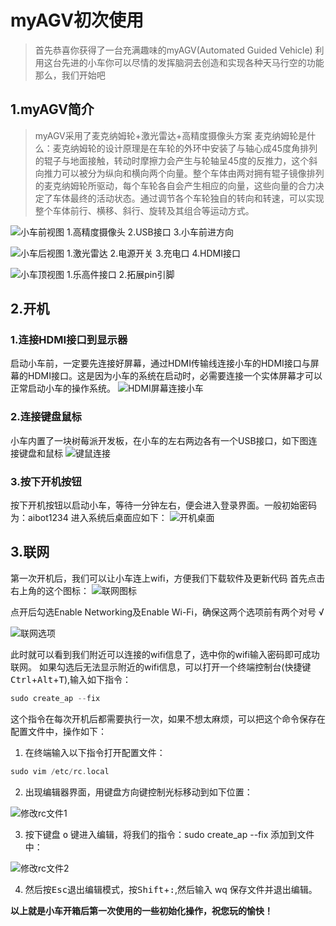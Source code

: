 ﻿# myAGV初次使用

> 首先恭喜你获得了一台充满趣味的myAGV(Automated Guided Vehicle)
> 利用这台先进的小车你可以尽情的发挥脑洞去创造和实现各种天马行空的功能
> 那么，我们开始吧

##  1.myAGV简介

> myAGV采用了麦克纳姆轮+激光雷达+高精度摄像头方案
> 麦克纳姆轮是什么：麦克纳姆轮的设计原理是在车轮的外环中安装了与轴心成45度角排列的辊子与地面接触，转动时摩擦力会产生与轮轴呈45度的反推力，这个斜向推力可以被分为纵向和横向两个向量。整个车体由两对拥有辊子镜像排列的麦克纳姆轮所驱动，每个车轮各自会产生相应的向量，这些向量的合力决定了车体最终的活动状态。通过调节各个车轮独自的转向和转速，可以实现整个车体前行、横移、斜行、旋转及其组合等运动方式。

![小车前视图](../image/小车初次使用/小车前视图.png)
1.高精度摄像头  2.USB接口   3.小车前进方向

![小车后视图](../image/小车初次使用/小车后视图.png)
1.激光雷达  2.电源开关   3.充电口  4.HDMI接口

![小车顶视图](../image/小车初次使用/小车顶视图.png)
1.乐高件接口  2.拓展pin引脚 


## 2.开机
### 1.连接HDMI接口到显示器
启动小车前，一定要先连接好屏幕，通过HDMI传输线连接小车的HDMI接口与屏幕的HDMI接口。这是因为小车的系统在启动时，必需要连接一个实体屏幕才可以正常启动小车的操作系统。
![HDMI屏幕连接小车](../image/小车初次使用/hdmi连接.png)

### 2.连接键盘鼠标
小车内置了一块树莓派开发板，在小车的左右两边各有一个USB接口，如下图连接键盘和鼠标
![键鼠连接](../image/小车初次使用/键鼠连接.png)

### 3.按下开机按钮
按下开机按钮以启动小车，等待一分钟左右，便会进入登录界面。一般初始密码为：aibot1234
进入系统后桌面应如下：
![开机桌面](../image/小车初次使用/开机桌面.png)
## 3.联网

第一次开机后，我们可以让小车连上wifi，方便我们下载软件及更新代码
首先点击右上角的这个图标：
![联网图标](../image/小车初次使用/联网图标.png)

点开后勾选Enable Networking及Enable Wi-Fi，确保这两个选项前有两个对号 √

![联网选项](../image/小车初次使用/联网选项.png)

此时就可以看到我们附近可以连接的wifi信息了，选中你的wifi输入密码即可成功联网。
如果勾选后无法显示附近的wifi信息，可以打开一个终端控制台(快捷键<kbd>Ctrl</kbd>+<kbd>Alt</kbd>+<kbd>T</kbd>),输入如下指令：

```c
sudo create_ap --fix
```
这个指令在每次开机后都需要执行一次，如果不想太麻烦，可以把这个命令保存在配置文件中，操作如下：
1. 在终端输入以下指令打开配置文件：
```c
sudo vim /etc/rc.local 
```
2. 出现编辑器界面，用键盘方向键控制光标移动到如下位置：

![修改rc文件1](../image/小车初次使用/修改rc1.png)

3. 按下键盘 <kbd>o</kbd> 键进入编辑，将我们的指令：sudo create_ap --fix 添加到文件中：

![修改rc文件2](../image/小车初次使用/修改rc2.png)

4. 然后按<kbd>Esc</kbd>退出编辑模式，按<kbd>Shift</kbd>+<kbd>:</kbd>,然后输入 wq 保存文件并退出编辑。


**以上就是小车开箱后第一次使用的一些初始化操作，祝您玩的愉快！**
